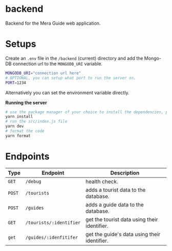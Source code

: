 # backend

Backend for the Mera Guide web application.

# Setups

Create an `.env` file in the `/backend` (current) directory and add the Mongo-DB connection url to the `MONGODB_URI` variable.

```sh
MONGODB_URI="connection url here"
# OPTIONAL, you can setup what port to run the server on.
PORT=1234
```

Alternatively you can set the environment variable directly.

**Running the server**

```sh
# use the package manager of your choice to install the dependencies, preferably yarn
yarn install
# run the src/index.js file
yarn dev
# format the code
yarn format
```

# Endpoints

| Type   | Endpoint                | Description                                  |
| ------ | ----------------------- | -------------------------------------------- |
| `GET`  | `/debug`                | health check.                                |
| `POST` | `/tourists`             | adds a tourist data to the database.         |
| `POST` | `/guides`               | adds a guide data to the database.           |
| `GET`  | `/tourists/:identifier` | get the tourist data using their identifier. |
| `get`  | `/guides/:idenfitifer`  | get the guide's data using their identifier. |
